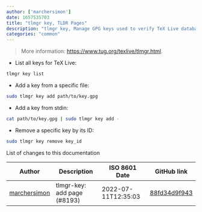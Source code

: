 ```yaml
---
author: ['marchersimon']
date: 1657535703
title: "tlmgr key, TLDR Pages"
description: "tlmgr key, Manage GPG keys used to verify TeX Live databases."
categories: "common"
---
```

> More information: <https://www.tug.org/texlive/tlmgr.html>.

- List all keys for TeX Live:

```bash
tlmgr key list
```

- Add a key from a specific file:

```bash
sudo tlmgr key add path/to/key.gpg
```

- Add a key from stdin:

```bash
cat path/to/key.gpg | sudo tlmgr key add -
```

- Remove a specific key by its ID:

```bash
sudo tlmgr key remove key_id
```
List of changes to this documentation


Author | Description | ISO 8601 Date | GitHub link
------|-----|-----|-----
[marchersimon](mailto:50295997+marchersimon@users.noreply.github.com) | tlmgr-key: add page (#8193) | 2022-07-11T12:35:03 | [88fd34d9f943](https://github.com/tldr-pages/tldr/commit/88fd34d9f9436f13f2b7ea2e46f01d82c2fe7a26)

